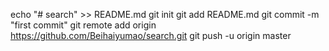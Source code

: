 echo "# search" >> README.md
git init
git add README.md
git commit -m "first commit"
git remote add origin https://github.com/Beihaiyumao/search.git
git push -u origin master
                